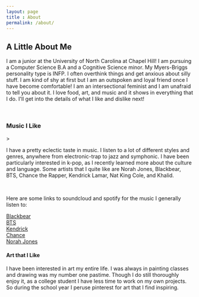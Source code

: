 ```yaml
---
layout: page
title : About
permalink: /about/
---
```


<h2>A Little About Me</h2>
<p>I am a junior at the University of North Carolina at Chapel Hill! I am pursuing a Computer Science B.A and a Cognitive Science minor. 
My Myers-Briggs personality type is INFP. I often overthink things and get anxious about silly stuff. I am kind of shy at first but 
I am an outspoken and loyal friend once I have become comfortable! I am an intersectional feminist and I am unafraid to tell you about it. I love food, art, and music and it shows in everything that I do. I'll get 
into the details of what I like and dislike next!
</p>
<br>
<h3>Music I Like</h3>>
<p>I have a pretty eclectic taste in music. I listen to a lot of different styles and genres, anywhere from electronic-trap to jazz and symphonic. 
I have been particularly interested in k-pop, as I recently learned more about the culture and language. Some artists that I quite like are Norah Jones, 
Blackbear, BTS, Chance the Rapper, Kendrick Lamar, Nat King Cole, and Khalid. 
</p>
<br>
<p>
Here are some links to soundcloud and spotify for the music I generally listen to:
</p>
<a href="https://soundcloud.com/iamblackbear" target="_blank"> Blackbear</a>
<br>
<a href="https://soundcloud.com/bangtan" target="_blank">BTS</a>
<br>
<a href="https://open.spotify.com/artist/2YZyLoL8N0Wb9xBt1NhZWg?play=true&utm_source=open.spotify.com&utm_medium=open&play=true" target="_blank">Kendrick</a>
<br>
<a href="https://open.spotify.com/search/results/chance%20the%20rapper" target="_blank" >Chance</a>
<br>
<a href="https://soundcloud.com/norahjonesofficial" target="_blank">Norah Jones</a>
<br>
<h4>Art that I Like</h4>
<p>I have been interested in art my entire life. I was always in painting classes and drawing was my number one pastime. 
Though I do still thoroughly enjoy it, as a college student I have less time to work on my own projects. So during the school year I peruse pinterest
for art that I find inspiring.

</p>

